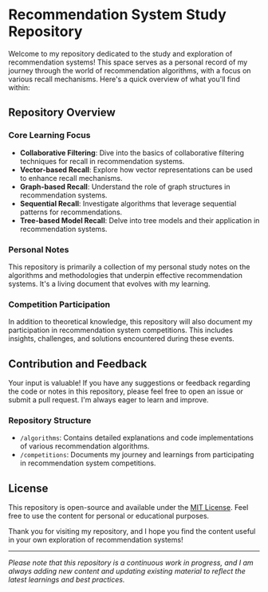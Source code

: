 # Recommendation System Study Repository

Welcome to my repository dedicated to the study and exploration of recommendation systems! This space serves as a personal record of my journey through the world of recommendation algorithms, with a focus on various recall mechanisms. Here's a quick overview of what you'll find within:

## Repository Overview

### Core Learning Focus
- **Collaborative Filtering**: Dive into the basics of collaborative filtering techniques for recall in recommendation systems.
- **Vector-based Recall**: Explore how vector representations can be used to enhance recall mechanisms.
- **Graph-based Recall**: Understand the role of graph structures in recommendation systems.
- **Sequential Recall**: Investigate algorithms that leverage sequential patterns for recommendations.
- **Tree-based Model Recall**: Delve into tree models and their application in recommendation systems.

### Personal Notes
This repository is primarily a collection of my personal study notes on the algorithms and methodologies that underpin effective recommendation systems. It's a living document that evolves with my learning.

### Competition Participation
In addition to theoretical knowledge, this repository will also document my participation in recommendation system competitions. This includes insights, challenges, and solutions encountered during these events.

## Contribution and Feedback
Your input is valuable! If you have any suggestions or feedback regarding the code or notes in this repository, please feel free to open an issue or submit a pull request. I'm always eager to learn and improve.

### Repository Structure
- `/algorithms`: Contains detailed explanations and code implementations of various recommendation algorithms.
- `/competitions`: Documents my journey and learnings from participating in recommendation system competitions.

## License
This repository is open-source and available under the [MIT License](LICENSE). Feel free to use the content for personal or educational purposes.


Thank you for visiting my repository, and I hope you find the content useful in your own exploration of recommendation systems!

---

*Please note that this repository is a continuous work in progress, and I am always adding new content and updating existing material to reflect the latest learnings and best practices.*
